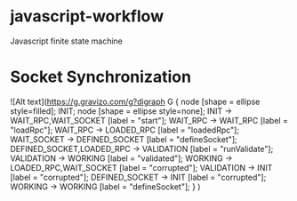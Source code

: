 # javascript-workflow
Javascript finite state machine 

# Socket Synchronization

![Alt text](https://g.gravizo.com/g?digraph G {
  node [shape = ellipse style=filled]; INIT;
  node [shape = ellipse style=none]; 
  INIT -> WAIT_RPC,WAIT_SOCKET [label = "start"];
  WAIT_RPC -> WAIT_RPC [label = "loadRpc"];
  WAIT_RPC -> LOADED_RPC [label = "loadedRpc"];
  WAIT_SOCKET -> DEFINED_SOCKET [label = "defineSocket"];
  DEFINED_SOCKET,LOADED_RPC -> VALIDATION [label = "runValidate"];
  VALIDATION -> WORKING [label = "validated"];
  WORKING -> LOADED_RPC,WAIT_SOCKET [label = "corrupted"];
  VALIDATION -> INIT [label = "corrupted"];
  DEFINED_SOCKET -> INIT [label = "corrupted"];
  WORKING -> WORKING [label = "defineSocket"];
}
)
